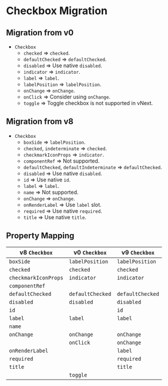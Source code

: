 # Checkbox Migration

## Migration from v0

- `Checkbox`
  - `checked` => `checked`.
  - `defaultChecked` => `defaultChecked`.
  - `disabled` => Use native `disabled`.
  - `indicator` => `indicator`.
  - `label` => `label`.
  - `labelPosition` => `labelPosition`.
  - `onChange` => `onChange`.
  - `onClick` => Consider using `onChange`.
  - `toggle` => Toggle checkbox is not supported in vNext.

## Migration from v8

- `Checkbox`
  - `boxSide` => `labelPosition`.
  - `checked`, `indeterminate` => `checked`.
  - `checkmarkIconProps` => `indicator`.
  - `componentRef` => Not supported.
  - `defaultChecked`, `defaultIndeterminate` => `defaultChecked`.
  - `disabled` => Use native `disabled`.
  - `id` => Use native `id`.
  - `label` => `label`.
  - `name` => Not supported.
  - `onChange` => `onChange`.
  - `onRenderLabel` => Use `label` slot.
  - `required` => Use native `required`.
  - `title` => Use native `title`.

## Property Mapping

| v8 `Checkbox`        | v0 `Checkbox`    | v9 `Checkbox`    |
| -------------------- | ---------------- | ---------------- |
| `boxSide`            | `labelPosition`  | `labelPosition`  |
| `checked`            | `checked`        | `checked`        |
| `checkmarkIconProps` | `indicator`      | `indicator`      |
| `componentRef`       |                  |                  |
| `defaultChecked`     | `defaultChecked` | `defaultChecked` |
| `disabled`           | `disabled`       | `disabled`       |
| `id`                 |                  | `id`             |
| `label`              | `label`          | `label`          |
| `name`               |                  |                  |
| `onChange`           | `onChange`       | `onChange`       |
|                      | `onClick`        | `onChange`       |
| `onRenderLabel`      |                  | `label`          |
| `required`           |                  | `required`       |
| `title`              |                  | `title`          |
|                      | `toggle`         |                  |
